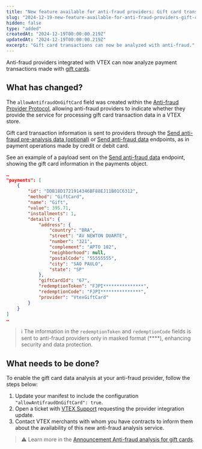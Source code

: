 ```yaml
---
title: "New feature available for anti-fraud providers: Gift card transaction analysis"
slug: "2024-12-19-new-feature-available-for-anti-fraud-providers-gift-card-transaction-analysis"
hidden: false
type: "added"
createdAt: "2024-12-19T00:00:00.219Z"
updatedAt: "2024-12-19T00:00:00.219Z"
excerpt: "Gift card transactions can now be analyzed with anti-fraud."
---
```


Anti-fraud providers integrated with VTEX can now analyze payment transactions made with [gift cards](https://help.vtex.com/en/tutorial/gift-card--tutorials_995).

## What has changed?

The `allowAntifraudOnGiftCard` field was created within the [Anti-fraud Provider Protocol](https://developers.vtex.com/docs/guides/how-the-integration-protocol-between-vtex-and-antifraud-companies-works), allowing anti-fraud providers to indicate whether they provide the service for processing gift card transaction data in a VTEX store.

Gift card transaction information is sent to providers through the [Send anti-fraud pre-analysis data (optional)](https://developers.vtex.com/docs/api-reference/antifraud-provider-protocol#post-/pre-analysis) or [Send anti-fraud data](https://developers.vtex.com/docs/api-reference/antifraud-provider-protocol#post-/transactions) endpoints, as in payment operations made by credit or debit card.

See an example of a payload sent on the [Send anti-fraud data](https://developers.vtex.com/docs/api-reference/antifraud-provider-protocol#post-/transactions) endpoint, showing the gift card information in the payments object.

```json
…
"payments": [
    {
        "id": "DDB18D1721914346BF88EJ11B01C6312",
        "method": "GiftCard",
        "name": "Gift",
        "value": 395.71,
        "installments": 1,
        "details": {
            "address": {
                "country": "BRA",
                "street": "AV NEWTON DUARTE",
                "number": "321",
                "complement": "APTO 102",
                "neighborhood": null,
                "postalCode": "55555555",
                "city": "SAO PAULO",
                "state": "SP"
            },
            "giftCardId": "67",
            "redemptionToken": "FJPI***************",
            "redemptionCode": "FJPI***************",
            "provider": "VtexGiftCard"
        }
    }
]
…
```

> ℹ️ The information in the `redemptionToken` and `redemptionCode` fields is sent to anti-fraud providers only in masked format (****), enhancing security and data protection.

## What needs to be done?

To enable the gift card data analysis at your anti-fraud provider, follow the steps below:

1. Update your manifest to include the configuration `"allowAntifraudOnGiftCard": true`.
2. Open a ticket with [VTEX Support](https://help.vtex.com/support) requesting the provider integration update.
3. Contact VTEX merchants with whom you have contracts to inform them about the availability of this new anti-fraud analysis service.

> ⚠️ Learn more in the [Announcement Anti-fraud analysis for gift cards](https://help.vtex.com/en/announcements/anti-fraud-analysis-for-gift-cards).